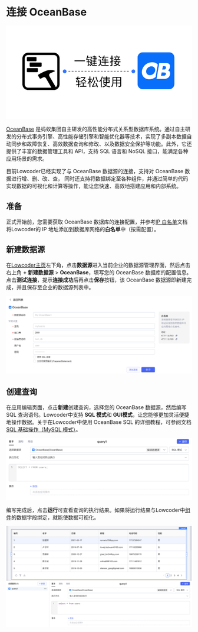 # 连接 OceanBase

​![](assets/1-20231002173002-b5hpgja.png)​

[OceanBase](https://www.oceanbase.com/) 是蚂蚁集团自主研发的高性能分布式关系型数据库系统。通过自主研发的分布式事务引擎、高性能存储引擎和智能优化器等技术，实现了多副本数据自动同步和故障恢复、高效数据查询和修改、以及数据安全保护等功能。此外，它还提供了丰富的数据管理工具和 API，支持 SQL 语言和 NoSQL 接口，能满足各种应用场景的需求。

目前Lowcoder已经实现了与 OceanBase 数据源的连接，支持对 OceanBase 数据进行增、删、改、查， 同时还支持将数据绑定至各种组件，并通过简单的代码实现数据的可视化和计算等操作，能让您快速、高效地搭建应用和内部系统。

## 准备

正式开始前，您需要获取 OceanBase 数据库的连接配置，并参考[IP 白名单](https://majiang.co/docs/ip-allowlist)文档将Lowcoder的 IP 地址添加到数据库网络的**白名单**中（按需配置）。

## 新建数据源

在[Lowcoder主页](https://cloud.majiang.co/apps)左下角，点击**数据源**进入当前企业的数据源管理界面，然后点击右上角 **+ 新建数据源** > ​**OceanBase**​，填写您的 OceanBase 数据库的配置信息。点击​**测试连接**​，提示**连接成功**后再点击**保存**按钮，该 OceanBase 数据源即新建完成，并且保存至企业的数据源列表中。

​![](assets/2-20231002173002-5q8ctfs.png)​

## 创建查询

在应用编辑页面，点击**新建**创建查询，选择您的 OceanBase 数据源，然后编写 SQL 查询语句。Lowcoder中支持 **SQL 模式**和 **GUI模式**​，让您能够更加灵活便捷地操作数据。关于在Lowcoder中使用 OceanBase SQL 的详细教程，可参阅文档[SQL 基础操作（MySQL 模式）](https://www.oceanbase.com/docs/common-oceanbase-database-cn-10000000001577908)。

​![](assets/3-20231002173002-uq7ylel.png)​

编写完成后，点击**运行**可查看查询的执行结果。如果将运行结果与Lowcoder中[组件](https://majiang.co/docs/component-guides)的数据字段绑定，就能使数据可视化。

​![](assets/4-20231002173002-6lkk950.png)​
